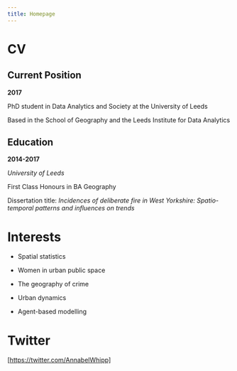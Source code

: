 ```yaml
---
title: Homepage
---
```


# CV

## Current Position

**2017**

PhD student in Data Analytics and Society at the University of Leeds 

Based in the School of Geography and the Leeds Institute for Data Analytics

## Education

**2014-2017**

*University of Leeds*

First Class Honours in BA Geography 

Dissertation title: *Incidences of deliberate fire in West Yorkshire: Spatio-temporal patterns and influences on trends* 

# Interests

- Spatial statistics

- Women in urban public space

- The geography of crime 

- Urban dynamics

- Agent-based modelling

# Twitter

[https://twitter.com/AnnabelWhipp]
